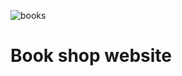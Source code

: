 ![books](https://github.com/user-attachments/assets/33e14013-04ce-467e-a6bc-01c176db9c5a)

# Book shop website
